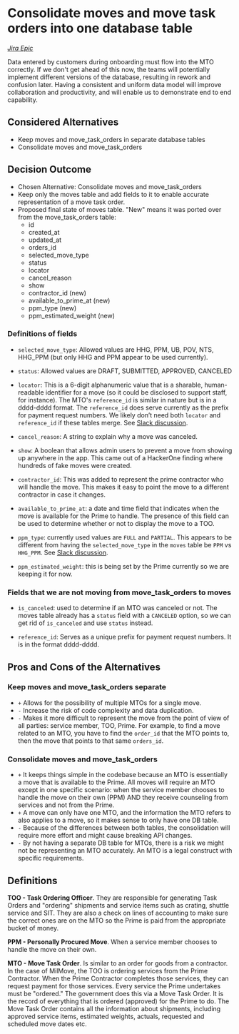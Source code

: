 # Consolidate moves and move task orders into one database table

*[Jira Epic](https://dp3.atlassian.net/browse/MB-3021)*

Data entered by customers during onboarding must flow into the MTO
correctly. If we don't get ahead of this now, the teams will potentially implement different versions of the database, resulting in rework and
confusion later. Having a consistent and uniform data model will improve
collaboration and productivity, and will enable us to demonstrate end to
end capability.

## Considered Alternatives

* Keep moves and move_task_orders in separate database tables
* Consolidate moves and move_task_orders

## Decision Outcome

* Chosen Alternative: Consolidate moves and move_task_orders
* Keep only the moves table and add fields to it to enable accurate
representation of a move task order.
* Proposed final state of moves table. "New" means it was ported over from
the move_task_orders table:
  * id
  * created_at
  * updated_at
  * orders_id
  * selected_move_type
  * status
  * locator
  * cancel_reason
  * show
  * contractor_id (new)
  * available_to_prime_at (new)
  * ppm_type (new)
  * ppm_estimated_weight (new)

### Definitions of fields

* `selected_move_type`: Allowed values are HHG, PPM, UB, POV, NTS, HHG_PPM (but
only HHG and PPM appear to be used currently).

* `status`: Allowed values are DRAFT, SUBMITTED, APPROVED, CANCELED

* `locator`: This is a 6-digit alphanumeric value that is a sharable,
human-readable identifier for a move (so it could be disclosed to support staff,
for instance). The MTO's `reference_id` is similar in nature but is in a dddd-dddd
format. The `reference_id` does serve currently as the prefix for payment request
numbers. We likely don’t need both `locator` and `reference_id` if these tables
merge. See [Slack discussion](https://ustcdp3.slack.com/archives/CP6PTUPQF/p1595605700223400).

* `cancel_reason`: A string to explain why a move was canceled.

* `show`: A boolean that allows admin users to prevent a move from showing up
anywhere in the app. This came out of a HackerOne finding where hundreds of fake moves were created.

* `contractor_id`: This was added to represent the prime contractor who will
handle the move. This makes it easy to point the move to a different contractor in case it changes.

* `available_to_prime_at`: a date and time field that indicates when the move is
available for the Prime to handle. The presence of this field can be used to
determine whether or not to display the move to a TOO.

* `ppm_type`: currently used values are `FULL` and `PARTIAL`. This appears to be
different from having the `selected_move_type` in the `moves` table be `PPM` vs
`HHG_PPM`. See [Slack discussion](https://ustcdp3.slack.com/archives/CP6PTUPQF/p1595617833232800).

* `ppm_estimated_weight`: this is being set by the Prime currently so we are
keeping it for now.

### Fields that we are not moving from move_task_orders to moves

* `is_canceled`: used to determine if an MTO was canceled or not. The moves
table already has a `status` field with a `CANCELED` option, so we can get rid of
`is_canceled` and use `status` instead.

* `reference_id`: Serves as a unique prefix for payment request numbers. It is
in the format dddd-dddd.

## Pros and Cons of the Alternatives

### Keep moves and move_task_orders separate

* `+` Allows for the possibility of multiple MTOs for a single move.
* `-` Increase the risk of code complexity and data duplication.
* `-` Makes it more difficult to represent the move from the point of view of
all parties: service member, TOO, Prime. For example, to find a move related to an MTO, you have to find the `order_id` that the MTO points to, then the move that points to that same `orders_id`.

### Consolidate moves and move_task_orders

* `+` It keeps things simple in the codebase because an MTO is essentially a
move that is available to the Prime. All moves will require an MTO except in one
specific scenario: when the service member chooses to handle the move on their
own (PPM) AND they receive counseling from services and not from the Prime.
* `+` A move can only have one MTO, and the information the MTO refers to also
applies to a move, so it makes sense to only have one DB table.
* `-` Because of the differences between both tables, the consolidation will
require more effort and might cause breaking API changes.
* `-` By not having a separate DB table for MTOs, there is a risk we might not
be representing an MTO accurately. An MTO is a legal construct with specific
requirements.

## Definitions

**TOO - Task Ordering Officer**. They are responsible for generating Task Orders
and "ordering" shipments and service items such as crating, shuttle service and
SIT. They are also a check on lines of accounting to make sure the correct ones
are on the MTO so the Prime is paid from the appropriate bucket of money.

**PPM - Personally Procured Move**. When a service member chooses to handle the
move on their own.

**MTO - Move Task Order**. Is similar to an order for goods from a contractor.
In the case of MilMove, the TOO is ordering services from the Prime Contractor.
When the Prime Contractor completes those services, they can request payment for
those services. Every service the Prime undertakes must be "ordered." The
government does this via a Move Task Order. It is the record of everything that
is ordered (approved) for the Prime to do. The Move Task Order contains all the
information about shipments, including approved service items, estimated weights,
actuals, requested and scheduled move dates etc.

